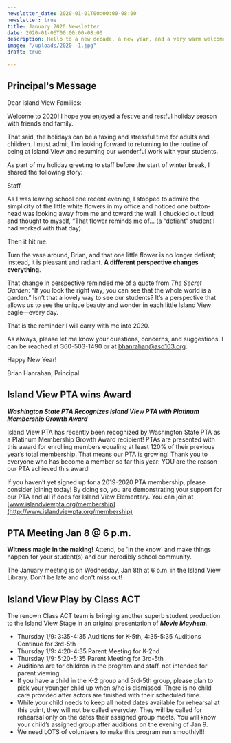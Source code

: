 ```yaml
---
newsletter_date: 2020-01-01T00:00:00-08:00
newsletter: true
title: January 2020 Newsletter
date: 2020-01-06T00:00:00-08:00
description: Hello to a new decade, a new year, and a very warm welcome back to school!
image: "/uploads/2020 -1.jpg"
draft: true

---
```

## Principal's Message

Dear Island View Families:

Welcome to 2020! I hope you enjoyed a festive and restful holiday season with friends and family.

That said, the holidays can be a taxing and stressful time for adults and children. I must admit, I’m looking forward to returning to the routine of being at Island View and resuming our wonderful work with your students.

As part of my holiday greeting to staff before the start of winter break, I shared the following story:

Staff-

As I was leaving school one recent evening, I stopped to admire the simplicity of the little white flowers in my office and noticed one button-head was looking away from me and toward the wall. I chuckled out loud and thought to myself, “That flower reminds me of… (a “defiant” student I had worked with that day).

Then it hit me.

Turn the vase around, Brian, and that one little flower is no longer defiant; instead, it is pleasant and radiant. **A different perspective changes everything**.

That change in perspective reminded me of a quote from _The Secret Garden_: “If you look the right way, you can see that the whole world is a garden.” Isn’t that a lovely way to see our students? It’s a perspective that allows us to see the unique beauty and wonder in each little Island View eagle—every day.

That is the reminder I will carry with me into 2020.

As always, please let me know your questions, concerns, and suggestions. I can be reached at 360-503-1490 or at [bhanrahan@asd103.org](mailto:bhanrahan@asd103.org).

Happy New Year!

Brian Hanrahan, Principal

## Island View PTA wins Award

**_Washington State PTA Recognizes Island View PTA with Platinum Membership Growth Award_**

Island View PTA has recently been recognized by Washington State PTA as a Platinum Membership Growth Award recipient! PTAs are presented with this award for enrolling members equaling at least 120% of their previous year’s total membership. That means our PTA is growing! Thank you to everyone who has become a member so far this year: YOU are the reason our PTA achieved this award! 

If you haven’t yet signed up for a 2019-2020 PTA membership, please consider joining today! By doing so, you are demonstrating your support for our PTA and all if does for Island View Elementary. You can join at [www.islandviewpta.org/membership](http://www.islandviewpta.org/membership)

## PTA Meeting Jan 8 @ 6 p.m.

**Witness magic in the making!** Attend, be 'in the know' and make things happen for your student(s) and our incredibly school community. 

The January meeting is on Wednesday, Jan 8th at 6 p.m. in the Island View Library. Don't be late and don't miss out!

## Island View Play by Class ACT

The renown Class ACT team is bringing another superb student production to the Island View Stage in an original presentation of **_Movie Mayhem_**. 

* Thursday 1/9: 3:35-4:35 Auditions for K-5th, 4:35-5:35 Auditions Continue for 3rd-5th
* Thursday 1/9: 4:20-4:35 Parent Meeting for K-2nd
* Thursday 1/9: 5:20-5:35 Parent Meeting for 3rd-5th
* Auditions are for children in the program and staff, not intended for parent viewing.
* If you have a child in the K-2 group and 3rd-5th group, please plan to pick your younger child up when s/he is dismissed. There is no child care provided after actors are finished with their scheduled time.
* While your child needs to keep all noted dates available for rehearsal at this point, they will not be called everyday. They will be called for rehearsal only on the dates their assigned group meets. You will know your child’s assigned group after auditions on the evening of Jan 9.
* We need LOTS of volunteers to make this program run smoothly!!!